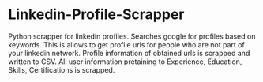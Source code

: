 # Linkedin-Profile-Scrapper
Python scrapper for linkedin profiles. Searches google for profiles based on keywords. This is allows to get profile urls for people who are not part of your linkedin network. Profile information of obtained urls is scrapped and written to CSV. All user information pretaining to Experience, Education, Skills, Certifications is scrapped.
